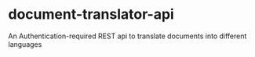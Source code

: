# document-translator-api
An Authentication-required REST api to translate documents into different languages
